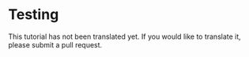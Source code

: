 # Testing

This tutorial has not been translated yet. If you would like to translate it, please submit a pull request.
